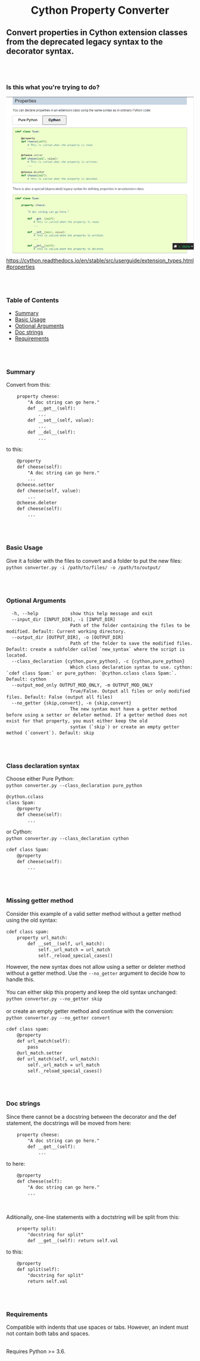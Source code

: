 <h1 align="center">Cython Property Converter</h1>

## Convert properties in Cython extension classes from the deprecated legacy syntax to the decorator syntax. ##


<br><br>
### Is this what you're trying to do? ###
![](assets/screenshot.png)
https://cython.readthedocs.io/en/stable/src/userguide/extension_types.html#properties


<br><br>
### Table of Contents
* [Summary](#Summary)
* [Basic Usage](#Basic-Usage)
* [Optional Arguments](#Optional-Arguments)
* [Doc strings](#Doc-strings)
* [Requirements](#Requirements)


<br/><br/>
### Summary
Convert from this:
```
    property cheese:
        "A doc string can go here."
        def __get__(self):
            ...
        def __set__(self, value):
            ...
        def __del__(self):
            ...
```
to this:
```
    @property
    def cheese(self):
        "A doc string can go here."
        ...
    @cheese.setter
    def cheese(self, value):
        ...
    @cheese.deleter
    def cheese(self):
        ...
```



<br><br>
### Basic Usage ###
Give it a folder with the files to convert and a folder to put the new files:<br>
`python converter.py -i /path/to/files/ -o /path/to/output/`



<br><br>
### Optional Arguments ###
```
  -h, --help            show this help message and exit
  --input_dir [INPUT_DIR], -i [INPUT_DIR]
                        Path of the folder containing the files to be modified. Default: Current working directory.
  --output_dir [OUTPUT_DIR], -o [OUTPUT_DIR]
                        Path of the folder to save the modified files. Default: create a subfolder called `new_syntax` where the script is located.
  --class_declaration {cython,pure_python}, -c {cython,pure_python}
                        Which class declaration syntax to use. cython: `cdef class Spam:` or pure_python: `@cython.cclass class Spam:`. Default: cython
  --output_mod_only OUTPUT_MOD_ONLY, -m OUTPUT_MOD_ONLY
                        True/False. Output all files or only modified files. Default: False (output all files)
  --no_getter {skip,convert}, -n {skip,convert}
                        The new syntax must have a getter method before using a setter or deleter method. If a getter method does not exist for that property, you must either keep the old
                        syntax (`skip`) or create an empty getter method (`convert`). Default: skip

```

<br/><br/>
### Class declaration syntax ###

Choose either Pure Python:<br>
`python converter.py --class_declaration pure_python`
```
@cython.cclass
class Spam:
    @property
    def cheese(self):
        ...
```
or Cython:<br>
`python converter.py --class_declaration cython`
```
cdef class Spam:
    @property
    def cheese(self):
        ...
```

<br><br>
### Missing getter method ###
Consider this example of a valid setter method without a getter method using the old syntax:
```
cdef class spam:
    property url_match:
        def __set__(self, url_match):
            self._url_match = url_match
            self._reload_special_cases()
```
However, the new syntax does not allow using a setter or deleter method without a getter method. Use the `--no_getter` argument to decide how to handle this.<br><br>
You can either skip this property and keep the old syntax unchanged:<br>
`python converter.py --no_getter skip`
<br><br>
or create an empty getter method and continue with the conversion:<br>
`python converter.py --no_getter convert`
```
cdef class spam:
    @property
    def url_match(self):
        pass
    @url_match.setter
    def url_match(self, url_match):
        self._url_match = url_match
        self._reload_special_cases()
```


<br><br>
### Doc strings ###
Since there cannot be a docstring between the decorator and the def statement, the docstrings will be moved from here:
```
    property cheese:
        "A doc string can go here."
        def __get__(self):
            ...
```
to here:
```
    @property
    def cheese(self):
        "A doc string can go here."
        ...
```
<br><br>
Aditionally, one-line statements with a doctstring will be split from this:
```    
    property split:
        "docstring for split"
        def __get__(self): return self.val
```        
to this:
```
    @property
    def split(self):
        "docstring for split"
        return self.val
```

<br><br>
### Requirements ###
Compatible with indents that use spaces or tabs. However, an indent must not contain both tabs and spaces.
<br><br>

Requires Python >= 3.6.


<br><br>
